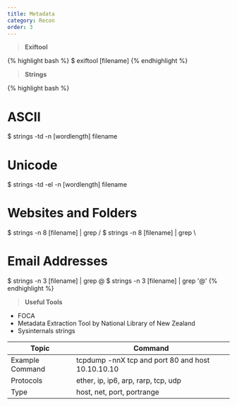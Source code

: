 ```yaml
---
title: Metadata 
category: Recon
order: 3
---
```


> **Exiftool** 

{% highlight bash %}
$ exiftool [filename]
{% endhighlight %}

> **Strings** 

{% highlight bash %}
# ASCII
$ strings -td -n [wordlength] filename
# Unicode
$ strings -td -el -n [wordlength] filename
# Websites and Folders
$ strings -n 8 [filename] | grep /
$ strings -n 8 [filename] | grep \\
# Email Addresses 
$ strings -n 3 [filename] | grep @
$ strings -n 3 [filename] | grep '@'
{% endhighlight %}

> **Useful Tools**

* FOCA
* Metadata Extraction Tool by National Library of New Zealand
* Sysinternals strings


Topic		|Command
-----		| -------
Example Command	| tcpdump -nnX tcp and port 80 and host 10.10.10.10
Protocols 	| ether, ip, ip6, arp, rarp, tcp, udp
Type 		| host, net, port, portrange
